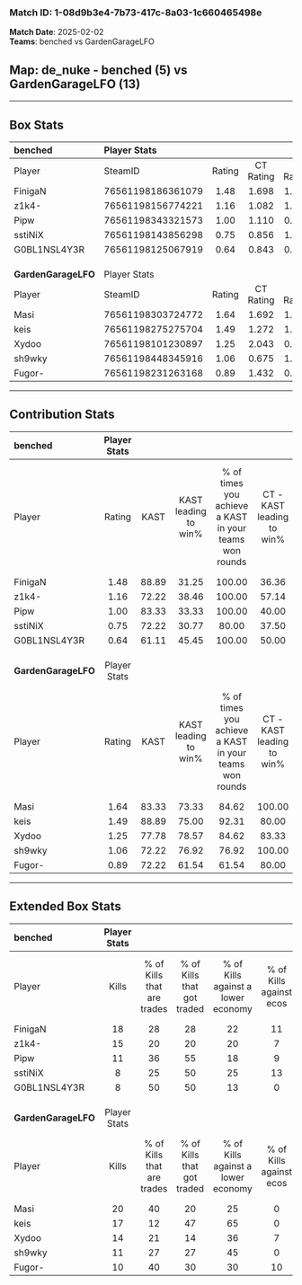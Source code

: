 ### Match ID: 1-08d9b3e4-7b73-417c-8a03-1c660465498e  
**Match Date**: 2025-02-02  
**Teams**: benched vs GardenGarageLFO  

## **Map**: de_nuke - benched (5) vs GardenGarageLFO (13)  
---  

## Box Stats  

| **benched**         | Player Stats      |        |           |          |       |       |       |         |        |      |     |
| :- | :- | :-: | :-: | :-: | :-: | :-: | :-: | :-: | :-: | :-: | :-: |
| Player              | SteamID           | Rating | CT Rating | T Rating | KAST  |  ADR  | Kills | Assists | Deaths | K/D  | HS% |
| FinigaN             | 76561198186361079 |  1.48  |   1.698   |  1.416   | 88.89 | 88.7  |  18   |    2    |   13   | 1.38 | 66  |
| z1k4-               | 76561198156774221 |  1.16  |   1.082   |  1.771   | 72.22 | 86.2  |  15   |    4    |   15   | 1.00 | 46  |
| Pipw                | 76561198343321573 |  1.00  |   1.110   |  0.944   | 83.33 | 77.7  |  11   |    4    |   16   | 0.69 | 45  |
| sstiNiX             | 76561198143856298 |  0.75  |   0.856   |  1.066   | 72.22 | 69.2  |   8   |    5    |   16   | 0.50 | 62  |
| G0BL1NSL4Y3R        | 76561198125067919 |  0.64  |   0.843   |  0.803   | 61.11 | 40.7  |   8   |    1    |   13   | 0.62 | 62  |
|                     |                   |        |           |          |       |       |       |         |        |      |     |
|                     |                   |        |           |          |       |       |       |         |        |      |     |
|                     |                   |        |           |          |       |       |       |         |        |      |     |
| **GardenGarageLFO** | Player Stats      |        |           |          |       |       |       |         |        |      |     |
| Player              | SteamID           | Rating | CT Rating | T Rating | KAST  |  ADR  | Kills | Assists | Deaths | K/D  | HS% |
| Masi                | 76561198303724772 |  1.64  |   1.692   |  1.799   | 83.33 | 105.2 |  20   |    6    |   12   | 1.67 | 70  |
| keis                | 76561198275275704 |  1.49  |   1.272   |  1.908   | 88.89 | 106.8 |  17   |    6    |   14   | 1.21 | 58  |
| Xydoo               | 76561198101230897 |  1.25  |   2.043   |  0.946   | 77.78 | 62.8  |  14   |    3    |   9    | 1.56 | 42  |
| sh9wky              | 76561198448345916 |  1.06  |   0.675   |  1.382   | 72.22 | 72.8  |  11   |    6    |   11   | 1.00 | 54  |
| Fugor-              | 76561198231263168 |  0.89  |   1.432   |  0.750   | 72.22 | 70.3  |  10   |    7    |   15   | 0.67 | 50  |
---  

## Contribution Stats  

| **benched**         | Player Stats |       |                      |                                                        |                           |                                                             |                          |                                                            |
| :- | :-: | :-: | :-: | :-: | :-: | :-: | :-: | :-: |
| Player              |    Rating    | KAST  | KAST leading to win% | % of times you achieve a KAST in your teams won rounds | CT - KAST leading to win% | CT - % of times you achieve a KAST in your teams won rounds | T - KAST leading to win% | T - % of times you achieve a KAST in your teams won rounds |
| FinigaN             |     1.48     | 88.89 |        31.25         |                         100.00                         |           36.36           |                           100.00                            |          20.00           |                           100.00                           |
| z1k4-               |     1.16     | 72.22 |        38.46         |                         100.00                         |           57.14           |                           100.00                            |          16.67           |                           100.00                           |
| Pipw                |     1.00     | 83.33 |        33.33         |                         100.00                         |           40.00           |                           100.00                            |          20.00           |                           100.00                           |
| sstiNiX             |     0.75     | 72.22 |        30.77         |                         80.00                          |           37.50           |                            75.00                            |          20.00           |                           100.00                           |
| G0BL1NSL4Y3R        |     0.64     | 61.11 |        45.45         |                         100.00                         |           50.00           |                           100.00                            |          33.33           |                           100.00                           |
|                     |              |       |                      |                                                        |                           |                                                             |                          |                                                            |
|                     |              |       |                      |                                                        |                           |                                                             |                          |                                                            |
|                     |              |       |                      |                                                        |                           |                                                             |                          |                                                            |
| **GardenGarageLFO** | Player Stats |       |                      |                                                        |                           |                                                             |                          |                                                            |
| Player              |    Rating    | KAST  | KAST leading to win% | % of times you achieve a KAST in your teams won rounds | CT - KAST leading to win% | CT - % of times you achieve a KAST in your teams won rounds | T - KAST leading to win% | T - % of times you achieve a KAST in your teams won rounds |
| Masi                |     1.64     | 83.33 |        73.33         |                         84.62                          |          100.00           |                           100.00                            |          60.00           |                           75.00                            |
| keis                |     1.49     | 88.89 |        75.00         |                         92.31                          |           80.00           |                            80.00                            |          72.73           |                           100.00                           |
| Xydoo               |     1.25     | 77.78 |        78.57         |                         84.62                          |           83.33           |                           100.00                            |          75.00           |                           75.00                            |
| sh9wky              |     1.06     | 72.22 |        76.92         |                         76.92                          |          100.00           |                            60.00                            |          70.00           |                           87.50                            |
| Fugor-              |     0.89     | 72.22 |        61.54         |                         61.54                          |           80.00           |                            80.00                            |          50.00           |                           50.00                            |
---  

## Extended Box Stats  

| **benched**         | Player Stats |                            |                            |                                    |                         |                              |                                 |        |                             |                                     |                          |                               |                            |
| :- | :-: | :-: | :-: | :-: | :-: | :-: | :-: | :-: | :-: | :-: | :-: | :-: | :-: |
| Player              |    Kills     | % of Kills that are trades | % of Kills that got traded | % of Kills against a lower economy | % of Kills against ecos | % of Kills that are flawless | % of Kills that are close duels | Deaths | % of Deaths that get traded | % of Deaths against a lower economy | % of Deaths against ecos | % of Deaths that are flawless | % of Deaths that are close |
| FinigaN             |      18      |             28             |             28             |                 22                 |           11            |              67              |                0                |   13   |             38              |                 15                  |            8             |              92               |             0              |
| z1k4-               |      15      |             20             |             20             |                 20                 |            7            |              67              |               20                |   15   |             33              |                 13                  |            0             |              67               |             7              |
| Pipw                |      11      |             36             |             55             |                 18                 |            9            |              55              |                0                |   16   |             13              |                 13                  |            6             |              50               |             13             |
| sstiNiX             |      8       |             25             |             50             |                 25                 |           13            |              38              |                0                |   16   |             38              |                 13                  |            0             |              63               |             6              |
| G0BL1NSL4Y3R        |      8       |             50             |             50             |                 13                 |            0            |              88              |               13                |   13   |             23              |                 15                  |            0             |              92               |             0              |
|                     |              |                            |                            |                                    |                         |                              |                                 |        |                             |                                     |                          |                               |                            |
|                     |              |                            |                            |                                    |                         |                              |                                 |        |                             |                                     |                          |                               |                            |
|                     |              |                            |                            |                                    |                         |                              |                                 |        |                             |                                     |                          |                               |                            |
| **GardenGarageLFO** | Player Stats |                            |                            |                                    |                         |                              |                                 |        |                             |                                     |                          |                               |                            |
| Player              |    Kills     | % of Kills that are trades | % of Kills that got traded | % of Kills against a lower economy | % of Kills against ecos | % of Kills that are flawless | % of Kills that are close duels | Deaths | % of Deaths that get traded | % of Deaths against a lower economy | % of Deaths against ecos | % of Deaths that are flawless | % of Deaths that are close |
| Masi                |      20      |             40             |             20             |                 25                 |            0            |              65              |               10                |   12   |             33              |                 33                  |            0             |              50               |             17             |
| keis                |      17      |             12             |             47             |                 65                 |            0            |              65              |                6                |   14   |             50              |                 21                  |            0             |              43               |             7              |
| Xydoo               |      14      |             21             |             14             |                 36                 |            7            |              79              |                7                |   9    |             33              |                 22                  |            0             |              111              |             0              |
| sh9wky              |      11      |             27             |             27             |                 45                 |            0            |              82              |                0                |   11   |             36              |                 27                  |            0             |              73               |             0              |
| Fugor-              |      10      |             40             |             30             |                 30                 |           10            |              60              |                0                |   15   |             20              |                 33                  |            0             |              60               |             7              |
